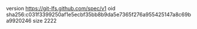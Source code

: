 version https://git-lfs.github.com/spec/v1
oid sha256:c031f3399250af1e5ecbf35bb8b9da5e7365f276a955425147a8c69ba9920246
size 2222
